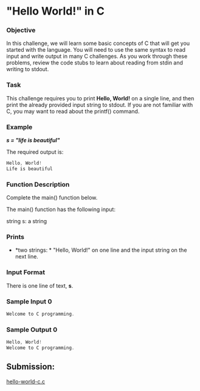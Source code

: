 # "Hello World!" in C

### Objective

In this challenge, we will learn some basic concepts of C that will get you started with the language. You will need to use the same syntax to read input and write output in many C challenges. As you work through these problems, review the code stubs to learn about reading from stdin and writing to stdout.


### Task

This challenge requires you to print **Hello, World!** on a single line, and then print the already provided input string to stdout. If you are not familiar with C, you may want to read about the printf() command.

### Example

***s = "life is beautiful"***

The required output is:

~~~c
Hello, World!  
Life is beautiful  
~~~

### Function Description

Complete the main() function below.

The main() function has the following input:

string s: a string

### Prints

- *two strings: * "Hello, World!" on one line and the input string on the next line.


### Input Format

There is one line of text, **s**.

### Sample Input 0

~~~c
Welcome to C programming.
~~~

### Sample Output 0

~~~c
Hello, World!
Welcome to C programming.
~~~
## Submission:

[hello-world-c.c](https://github.com/danipishinin/HackerRank/blob/main/c/hello-world-c.c)
